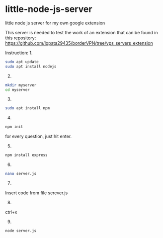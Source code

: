 # little-node-js-server
little node js server for my own google extension

This server is needed to test the work of an extension that can be found in this repository: https://github.com/lopata29435/borderVPN/tree/vps_servers_extension

Instruction:
1.
```bash
sudo apt update
sudo apt install nodejs
```

2.
```bash
mkdir myserver
cd myserver
```

3.
```bash
sudo apt install npm
```

4.
```bash
npm init
```
for every question, just hit enter.

5.
```bash
npm install express
```

6.
```bash
nano server.js
```

7.
Insert code from file serever.js

8.
ctrl+x 

9.
```bash
node server.js
```
